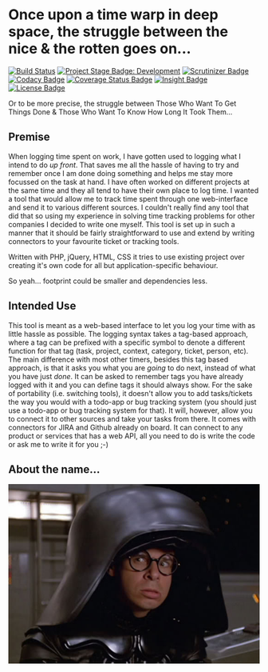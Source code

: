# Once upon a time warp in deep space, the struggle between the nice & the rotten goes on...

[![Build Status][Build Status Badge]][Travis Page]
[![Project Stage Badge: Development]][Project Stage Page]
[![Scrutinizer Badge]][Code Quality Page]
[![Codacy Badge]][Codacy Page]
[![Coverage Status Badge]][Coveralls Page]
[![Insight Badge]][Insight Page]
[![License Badge]][GPL3+]


Or to be more precise, the struggle between Those Who Want To Get Things Done & Those Who Want To Know How Long It Took Them...

## Premise
When logging time spent on work, I have gotten used to logging what I intend to do _up front_. That saves me all the hassle of having to try and remember once I am done doing something and helps me stay more focussed on the task at hand.
I have often worked on different projects at the same time and they all tend to have their own place to log time. I wanted a tool that would allow me to track time spent through one web-interface and send it to various different sources. 
I couldn't really find any tool that did that so using my experience in solving time tracking problems for other companies I decided to write one myself.
This tool is set up in such a manner that it should be fairly straightforward to use and extend by writing connectors to your favourite ticket or tracking tools.

Written with PHP, jQuery, HTML, CSS it tries to use existing project over creating it's own code for all but application-specific behaviour.

So yeah... footprint could be smaller and dependencies less.

## Intended Use
This tool is meant as a web-based interface to let you log your time with as little hassle as possible. The logging syntax takes a tag-based approach, where a tag can be prefixed with a specific symbol to denote a different function for that tag (task, project, context, category, ticket, person, etc). The main difference with most other timers, besides this tag based approach, is that it asks you what you are _going_ to do next, instead of what you have just _done_. It can be asked to remember tags you have already logged with it and you can define tags it should always show.
For the sake of portability (i.e. switching tools), it doesn't allow you to add tasks/tickets the way you would with a todo-app or bug tracking system (you should just use a todo-app or bug tracking system for that). It will, however, allow you to connect it to other sources and take your tasks from there. It comes with connectors for JIRA and Github already on board. It can connect to any product or services that has a web API, all you need to do is write the code or ask me to write it for you ;-)

## About the name...
![Dark Helmet][dark_helmet_img]

[dark_helmet_img]: https://github.com/potherca/Dark-Helmet/raw/master/dark_helmet.jpg  "I am your father's brother's nephew's cousin's former roommate!"
[Travis Page]: http://travis-ci.org/Potherca/Dark-Helmet "Current Build Status"
[Build Status Badge]: https://img.shields.io/travis/Potherca/Dark-Helmet.svg "Current Build Status"


[GPL3+]: LICENSE
[Releases Page]: /releases/

[Codacy Badge]: https://www.codacy.com/project/badge/ceaf9c9d7f0449fdb3df0c4753c48906
[Coverage Status Badge]: https://img.shields.io/coveralls/potherca/Dark-Helmet.svg
[Insight Badge]: https://insight.sensiolabs.com/projects/162c8d10-3802-410e-b36b-6f5eb9837b23/mini.png
[License Badge]: https://img.shields.io/badge/License-GPL3%2B-lightgray.svg
[Project Stage Badge: Development]: http://img.shields.io/badge/Project%20Stage-Development-yellowgreen.svg
[Scrutinizer Badge]: http://img.shields.io/scrutinizer/g/potherca/Dark-Helmet.svg

[Codacy Page]: https://www.codacy.com/public/potherca/Dark-Helmet.git
[Code Quality Page]: https://scrutinizer-ci.com/g/potherca/Dark-Helmet/
[Coveralls Page]: https://coveralls.io/r/potherca/Dark-Helmet
[Insight Page]: https://insight.sensiolabs.com/projects/162c8d10-3802-410e-b36b-6f5eb9837b23
[Project Stage Page]: http://bl.ocks.org/potherca/raw/a2ae67caa3863a299ba0/
